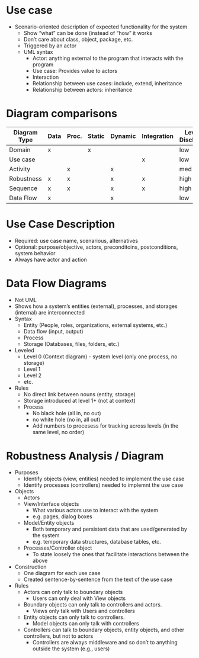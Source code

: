 # Use case
- Scenario-oriented description of expected functionality for the system 
  - Show “what” can be done (instead of “how” it works
  - Don’t care about class, object, package, etc. 
  - Triggered by an actor
  - UML syntax
    - Actor: anything external to the program that interacts with the program
    - Use case: Provides value to actors
    - Interaction
    - Relationship between use cases: include, extend, inheritance
    - Relationship between actors: inheritance

# Diagram comparisons
Diagram Type | Data | Proc. | Static | Dynamic | Integration | Level Of Disclousure | Scope
--- | --- | --- | --- | --- | --- | --- | ---
Domain | x |   | x |   |   | low | system
Use case |   |   |   |   | x | low | system
Activity |   | x |   | x |   | med | UC
Robustness | x | x |   | x | x | high | UC
Sequence | x | x |   | x | x | high | UC
Data Flow | x |   |   | x |   | low | system

# Use Case Description
- Required: use case name, scenarious, alternatives
- Optional: purpose/objective, actors, preconditoins, postconditions, system behavior
- Always have actor and action

# Data Flow Diagrams
- Not UML
- Shows how a system’s entities (external), processes, and storages (internal) are 
interconnected 
- Syntax
  - Entity (People, roles, organizations, external systems, etc.)
  - Data flow (input, output)
  - Process
  - Storage (Databases, files, folders, etc.)
- Leveled
  - Level 0 (Context diagram) - system level (only one process, no storage)
  - Level 1
  - Level 2
  - etc.
- Rules
  - No direct link between nouns (entity, storage)
  - Storage introduced at level 1+ (not at context)
  - Process
    - No black hole (all in, no out)
    - no white hole (no in, all out)
    - Add numbers to procesess for tracking across levels (in the same level, no order)

# Robustness Analysis / Diagram
- Purposes
  - Identify objects (view, entities) needed to implement the use case
  - Identify processes (controllers) needed to implemnt the use case
- Objects
  - Actors
  - View/Interface objects
    - What various actors use to interact with the system
    - e.g. pages, dialog boxes
  - Model/Entity objects
    - Both temporary and persistent data that are used/generated by the system
    - e.g. temporary data structures, database tables, etc.
  - Processes/Controller object
    - To state loosely the ones that facilitate interactions between the above
- Construction
  - One diagram for each use case
  - Created sentence-by-sentence from the text of the use case
- Rules
  - Actors can only talk to boundary objects
    - Users can only deal with View objects
  - Boundary objects can only talk to controllers and actors.
    - Views only talk with Users and controllers
  - Entity objects can only talk to controllers.
    - Model objects can only talk with controllers
  - Controllers can talk to boundary objects, entity objects, and other controllers, but not to actors
    - Controllers are always middleware and so don’t to anything 
outside the system (e.g., users)
